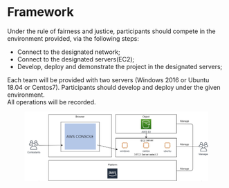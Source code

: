 # Framework

Under the rule of fairness and justice, participants should compete in the environment provided, via the following steps:

* Connect to the designated network;&#x20;
* Connect to the designated servers(EC2);
* Develop, deploy and demonstrate the project in the designated servers;



Each team will be provided with two servers (Windows 2016 or Ubuntu 18.04 or Centos7). Participants should develop and deploy under the given environment.\
All operations will be recorded.

<figure><img src="../../.gitbook/assets/1.png" alt=""><figcaption></figcaption></figure>
